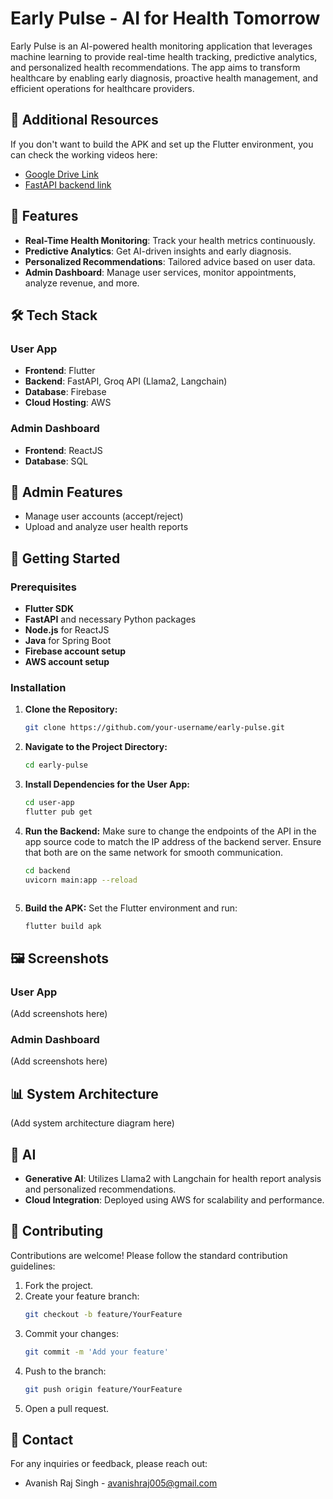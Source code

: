 # Early Pulse - AI for Health Tomorrow

Early Pulse is an AI-powered health monitoring application that leverages machine learning to provide real-time health tracking, predictive analytics, and personalized health recommendations. The app aims to transform healthcare by enabling early diagnosis, proactive health management, and efficient operations for healthcare providers.

## 📂 Additional Resources

If you don't want to build the APK and set up the Flutter environment, you can check the working videos here:
- [Google Drive Link](https://drive.google.com/drive/folders/12s-ibV4lWxPQ2_X4A_c6iIbFWlGdiFba)
- [FastAPI backend link](https://github.com/avanishraj/Early_Pulse_backend)

## 📱 Features

- **Real-Time Health Monitoring**: Track your health metrics continuously.
- **Predictive Analytics**: Get AI-driven insights and early diagnosis.
- **Personalized Recommendations**: Tailored advice based on user data.
- **Admin Dashboard**: Manage user services, monitor appointments, analyze revenue, and more.

## 🛠️ Tech Stack

### User App
- **Frontend**: Flutter
- **Backend**: FastAPI, Groq API (Llama2, Langchain)
- **Database**: Firebase
- **Cloud Hosting**: AWS

### Admin Dashboard
- **Frontend**: ReactJS
- **Database**: SQL


## 🏥 Admin Features

- Manage user accounts (accept/reject)
- Upload and analyze user health reports

## 🚀 Getting Started

### Prerequisites
- **Flutter SDK**
- **FastAPI** and necessary Python packages
- **Node.js** for ReactJS
- **Java** for Spring Boot
- **Firebase account setup**
- **AWS account setup**

### Installation

1. **Clone the Repository:**
   ```bash
   git clone https://github.com/your-username/early-pulse.git
   ```

2. **Navigate to the Project Directory:**
   ```bash
   cd early-pulse
   ```

3. **Install Dependencies for the User App:**
   ```bash
   cd user-app
   flutter pub get
   ```

4. **Run the Backend:**
   Make sure to change the endpoints of the API in the app source code to match the IP address of the backend server. Ensure that both are on the same network for smooth communication.
   ```bash
   cd backend
   uvicorn main:app --reload
   ```

   ```

5. **Build the APK:**
   Set the Flutter environment and run:
   ```bash
   flutter build apk
   ```

## 🖼️ Screenshots

### User App
(Add screenshots here)

### Admin Dashboard
(Add screenshots here)

## 📊 System Architecture
(Add system architecture diagram here)

## 🤖 AI

- **Generative AI**: Utilizes Llama2 with Langchain for health report analysis and personalized recommendations.
- **Cloud Integration**: Deployed using AWS for scalability and performance.

## 🧩 Contributing

Contributions are welcome! Please follow the standard contribution guidelines:

1. Fork the project.
2. Create your feature branch:
   ```bash
   git checkout -b feature/YourFeature
   ```
3. Commit your changes:
   ```bash
   git commit -m 'Add your feature'
   ```
4. Push to the branch:
   ```bash
   git push origin feature/YourFeature
   ```
5. Open a pull request.

## 📧 Contact

For any inquiries or feedback, please reach out:
- Avanish Raj Singh - avanishraj005@gmail.com
